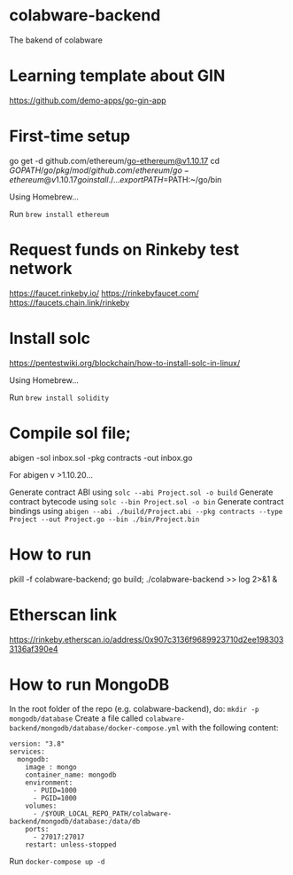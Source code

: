 # colabware-backend

The bakend of colabware

# Learning template about GIN

https://github.com/demo-apps/go-gin-app

# First-time setup

go get -d github.com/ethereum/go-ethereum@v1.10.17
cd $GOPATH/go/pkg/mod/github.com/ethereum/go-ethereum@v1.10.17
go install ./...
export PATH=$PATH:~/go/bin

Using Homebrew...

Run `brew install ethereum`

# Request funds on Rinkeby test network

https://faucet.rinkeby.io/
https://rinkebyfaucet.com/
https://faucets.chain.link/rinkeby

# Install solc

https://pentestwiki.org/blockchain/how-to-install-solc-in-linux/

Using Homebrew...

Run `brew install solidity`

# Compile sol file;

abigen -sol inbox.sol -pkg contracts -out inbox.go

For abigen v >1.10.20...

Generate contract ABI using `solc --abi Project.sol -o build`
Generate contract bytecode using `solc --bin Project.sol -o bin`
Generate contract bindings using `abigen --abi ./build/Project.abi --pkg contracts --type Project --out Project.go --bin ./bin/Project.bin`

# How to run

pkill -f colabware-backend; go build; ./colabware-backend >> log 2>&1 &

# Etherscan link

https://rinkeby.etherscan.io/address/0x907c3136f9689923710d2ee1983033136af390e4

# How to run MongoDB

In the root folder of the repo (e.g. colabware-backend), do: `mkdir -p mongodb/database`
Create a file called `colabware-backend/mongodb/database/docker-compose.yml` with the following content:

```
version: "3.8"
services:
  mongodb:
    image : mongo
    container_name: mongodb
    environment:
      - PUID=1000
      - PGID=1000
    volumes:
      - /$YOUR_LOCAL_REPO_PATH/colabware-backend/mongodb/database:/data/db
    ports:
      - 27017:27017
    restart: unless-stopped
```

Run `docker-compose up -d`
